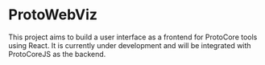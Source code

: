 # ProtoWebViz
This project aims to build a user interface as a frontend for ProtoCore tools using React. 
It is currently under development and will be integrated with ProtoCoreJS as the backend.
